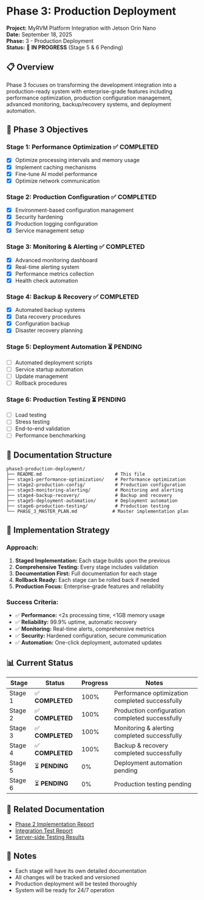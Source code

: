 # Phase 3: Production Deployment

**Project:** MyRVM Platform Integration with Jetson Orin Nano  
**Date:** September 18, 2025  
**Phase:** 3 - Production Deployment  
**Status:** 🚀 **IN PROGRESS** (Stage 5 & 6 Pending)

## 📋 Overview

Phase 3 focuses on transforming the development integration into a production-ready system with enterprise-grade features including performance optimization, production configuration management, advanced monitoring, backup/recovery systems, and deployment automation.

## 🎯 Phase 3 Objectives

### **Stage 1: Performance Optimization** ✅ **COMPLETED**
- [x] Optimize processing intervals and memory usage
- [x] Implement caching mechanisms
- [x] Fine-tune AI model performance
- [x] Optimize network communication

### **Stage 2: Production Configuration** ✅ **COMPLETED**
- [x] Environment-based configuration management
- [x] Security hardening
- [x] Production logging configuration
- [x] Service management setup

### **Stage 3: Monitoring & Alerting** ✅ **COMPLETED**
- [x] Advanced monitoring dashboard
- [x] Real-time alerting system
- [x] Performance metrics collection
- [x] Health check automation

### **Stage 4: Backup & Recovery** ✅ **COMPLETED**
- [x] Automated backup systems
- [x] Data recovery procedures
- [x] Configuration backup
- [x] Disaster recovery planning

### **Stage 5: Deployment Automation** ⏳ **PENDING**
- [ ] Automated deployment scripts
- [ ] Service startup automation
- [ ] Update management
- [ ] Rollback procedures

### **Stage 6: Production Testing** ⏳ **PENDING**
- [ ] Load testing
- [ ] Stress testing
- [ ] End-to-end validation
- [ ] Performance benchmarking

## 📁 Documentation Structure

```
phase3-production-deployment/
├── README.md                           # This file
├── stage1-performance-optimization/    # Performance optimization
├── stage2-production-config/           # Production configuration
├── stage3-monitoring-alerting/         # Monitoring and alerting
├── stage4-backup-recovery/             # Backup and recovery
├── stage5-deployment-automation/       # Deployment automation
├── stage6-production-testing/          # Production testing
└── PHASE_3_MASTER_PLAN.md             # Master implementation plan
```

## 🚀 Implementation Strategy

### **Approach:**
1. **Staged Implementation:** Each stage builds upon the previous
2. **Comprehensive Testing:** Every stage includes validation
3. **Documentation First:** Full documentation for each stage
4. **Rollback Ready:** Each stage can be rolled back if needed
5. **Production Focus:** Enterprise-grade features and reliability

### **Success Criteria:**
- ✅ **Performance:** <2s processing time, <1GB memory usage
- ✅ **Reliability:** 99.9% uptime, automatic recovery
- ✅ **Monitoring:** Real-time alerts, comprehensive metrics
- ✅ **Security:** Hardened configuration, secure communication
- ✅ **Automation:** One-click deployment, automated updates

## 📊 Current Status

| Stage | Status | Progress | Notes |
|-------|--------|----------|-------|
| Stage 1 | ✅ **COMPLETED** | 100% | Performance optimization completed successfully |
| Stage 2 | ✅ **COMPLETED** | 100% | Production configuration completed successfully |
| Stage 3 | ✅ **COMPLETED** | 100% | Monitoring & alerting completed successfully |
| Stage 4 | ✅ **COMPLETED** | 100% | Backup & recovery completed successfully |
| Stage 5 | ⏳ **PENDING** | 0% | Deployment automation pending |
| Stage 6 | ⏳ **PENDING** | 0% | Production testing pending |

## 🔗 Related Documentation

- [Phase 2 Implementation Report](../PHASE_2_IMPLEMENTATION_REPORT.md)
- [Integration Test Report](../INTEGRATION_TEST_REPORT.md)
- [Server-side Testing Results](../SERVER_SIDE_TESTING_RESULTS.md)

## 📝 Notes

- Each stage will have its own detailed documentation
- All changes will be tracked and versioned
- Production deployment will be tested thoroughly
- System will be ready for 24/7 operation
